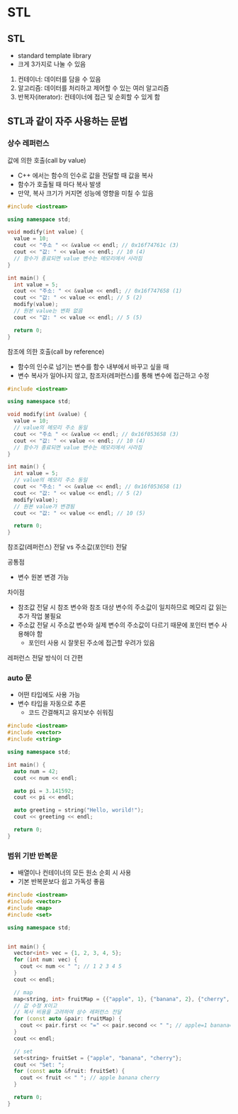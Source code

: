 # STL

## STL

- standard template library
- 크게 3가지로 나눌 수 있음

1. 컨테이너: 데이터를 담을 수 있음
2. 알고리즘: 데이터를 처리하고 제어할 수 있는 여러 알고리즘
3. 반복자(iterator): 컨테이너에 접근 및 순회할 수 있게 함

## STL과 같이 자주 사용하는 문법

### 상수 레퍼런스

값에 의한 호출(call by value)

- C++ 에서는 함수의 인수로 값을 전달할 때 값을 복사
- 함수가 호출될 때 마다 복사 발생
- 만약, 복사 크기가 커지면 성능에 영향을 미칠 수 있음

```c++
#include <iostream>

using namespace std;

void modify(int value) {
  value = 10;
  cout << "주소 " << &value << endl; // 0x16f74761c (3)
  cout << "값: " << value << endl; // 10 (4)
  // 함수가 종료되면 value 변수는 메모리에서 사라짐
}

int main() {
  int value = 5;
  cout << "주소: " << &value << endl; // 0x16f747658 (1)
  cout << "값: " << value << endl; // 5 (2)
  modify(value);
  // 원본 value는 변화 없음
  cout << "값: " << value << endl; // 5 (5)

  return 0;
}

```

참조에 의한 호출(call by reference)

- 함수의 인수로 넘기는 변수를 함수 내부에서 바꾸고 싶을 때
- 변수 복사가 일어나지 않고, 참조자(레퍼런스)를 통해 변수에 접근하고 수정

```c++
#include <iostream>

using namespace std;

void modify(int &value) {
  value = 10;
  // value의 메모리 주소 동일
  cout << "주소 " << &value << endl; // 0x16f053658 (3)
  cout << "값: " << value << endl; // 10 (4)
  // 함수가 종료되면 value 변수는 메모리에서 사라짐
}

int main() {
  int value = 5;
  // value의 메모리 주소 동일
  cout << "주소: " << &value << endl; // 0x16f053658 (1)
  cout << "값: " << value << endl; // 5 (2)
  modify(value);
  // 원본 value가 변경됨
  cout << "값: " << value << endl; // 10 (5)

  return 0;
}

```

참조값(레퍼런스) 전달 vs 주소값(포인터) 전달

공통점

- 변수 원본 변경 가능

차이점

- 참조값 전달 시 참조 변수와 참조 대상 변수의 주소값이 일치하므로 메모리 값 읽는 추가 작업 불필요
- 주소값 전달 시 주소값 변수와 실제 변수의 주소값이 다르기 때문에 포인터 변수 사용해야 함
    - 포인터 사용 시 잘못된 주소에 접근할 우려가 있음

레퍼런스 전달 방식이 더 간편

### auto 문

- 어떤 타입에도 사용 가능
- 변수 타입을 자동으로 추론
    - 코드 간결해지고 유지보수 쉬워짐

```c++
#include <iostream>
#include <vector>
#include <string>

using namespace std;

int main() {
  auto num = 42;
  cout << num << endl;

  auto pi = 3.141592;
  cout << pi << endl;

  auto greeting = string("Hello, worild!");
  cout << greeting << endl;

  return 0;
}

```

### 범위 기반 반복문

- 배열이나 컨테이너의 모든 원소 순회 시 사용
- 기본 반복문보다 쉽고 가독성 좋음

```c++
#include <iostream>
#include <vector>
#include <map>
#include <set>

using namespace std;


int main() {
  vector<int> vec = {1, 2, 3, 4, 5};
  for (int num: vec) {
    cout << num << " "; // 1 2 3 4 5
  }
  cout << endl;

  // map
  map<string, int> fruitMap = {{"apple", 1}, {"banana", 2}, {"cherry", 3}};
  // 값 수정 X이고
  // 복사 비용을 고려하여 상수 레퍼런스 전달
  for (const auto &pair: fruitMap) {
    cout << pair.first << "=" << pair.second << " "; // apple=1 banana=2 cherry=3
  }
  cout << endl;

  // set
  set<string> fruitSet = {"apple", "banana", "cherry"};
  cout << "Set: ";
  for (const auto &fruit: fruitSet) {
    cout << fruit << " "; // apple banana cherry 
  }

  return 0;
}

```
